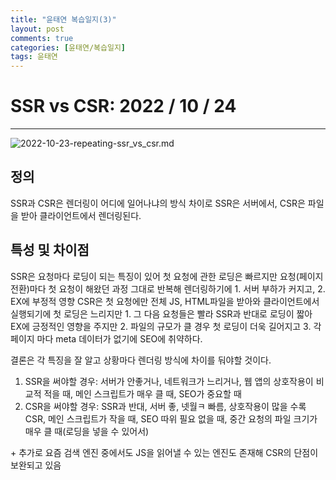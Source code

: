 ```yaml
---
title: "윤태연 복습일지(3)"
layout: post
comments: true
categories: [윤태연/복습일지]
tags: 윤태연
---
```


# SSR vs CSR: 2022 / 10 / 24

---

![2022-10-23-repeating-ssr_vs_csr.md](https://user-images.githubusercontent.com/94962427/197333747-37c59586-8098-45df-9895-6a1ddeb64021.png)

## 정의

SSR과 CSR은 렌더링이 어디에 일어나냐의 방식 차이로 SSR은 서버에서, CSR은 파일을 받아 클라이언트에서 렌더링된다.

## 특성 및 차이점

SSR은 요청마다 로딩이 되는 특징이 있어 첫 요청에 관한 로딩은 빠르지만 요청(페이지 전환)마다 첫 요청이 해왔던 과정 그대로 반복해 렌더링하기에 1. 서버 부하가 커지고, 2. EX에 부정적 영향
CSR은 첫 요청에만 전체 JS, HTML파일을 받아와 클라이언트에서 실행되기에 첫 로딩은 느리지만 1. 그 다음 요청들은 빨라 SSR과 반대로 로딩이 짧아 EX에 긍정적인 영향을 주지만 2. 파일의 규모가 클 경우 첫 로딩이 더욱 길어지고 3. 각 페이지 마다 meta 데이터가 없기에 SEO에 취약하다.

결론은 각 특징을 잘 알고 상황마다 렌더링 방식에 차이를 둬야할 것이다.

1. SSR을 써야할 경우: 서버가 안좋거나, 네트워크가 느리거나, 웹 앱의 상호작용이 비교적 적을 때, 메인 스크립트가 매우 클 때, SEO가 중요할 때
2. CSR을 써야할 경우: SSR과 반대, 서버 좋, 넷월ㅋ 빠름, 상호작용이 많을 수록 CSR, 메인 스크립트가 작을 때, SEO 따위 필요 없을 때, 중간 요청의 파일 크기가 매우 클 때(로딩을 넣을 수 있어서)

\+ 추가로 요즘 검색 엔진 중에서도 JS을 읽어낼 수 있는 엔진도 존재해 CSR의 단점이 보완되고 있음
